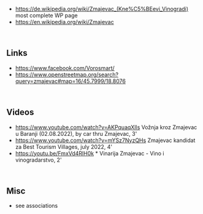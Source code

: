 
* https://de.wikipedia.org/wiki/Zmajevac_(Kne%C5%BEevi_Vinogradi) most complete WP page
* https://en.wikipedia.org/wiki/Zmajevac
<br>

Links
----------
* https://www.facebook.com/Vorosmart/
* https://www.openstreetmap.org/search?query=zmajevac#map=16/45.7999/18.8076

<br>


Videos
------
* https://www.youtube.com/watch?v=AKPquaqXlls Vožnja kroz Zmajevac u Baranji (02.08.2022), by car thru Zmajevac, 3'
* https://www.youtube.com/watch?v=mYSz7NyzQHs Zmajevac kandidat za Best Tourism Villages, july 2022, 4'
* https://youtu.be/FmxVd4RlH0k * Vinarija Zmajevac - Vino i vinogradarstvo, 2'

<br>

Misc
----
* see associations
